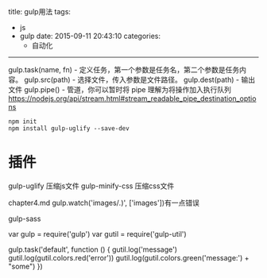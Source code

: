 title: gulp用法
tags:
  - js
  - gulp
date: 2015-09-11 20:43:10
categories:
      - 自动化
---


gulp.task(name, fn) - 定义任务，第一个参数是任务名，第二个参数是任务内容。
gulp.src(path) - 选择文件，传入参数是文件路径。
gulp.dest(path) - 输出文件
gulp.pipe() - 管道，你可以暂时将 pipe 理解为将操作加入执行队列
https://nodejs.org/api/stream.html#stream_readable_pipe_destination_options

```
npm init
npm install gulp-uglify --save-dev
```

# 插件

gulp-uglify 压缩js文件
gulp-minify-css 压缩css文件


chapter4.md gulp.watch('images/*.*)', ['images'])有一点错误

gulp-sass

var gulp = require('gulp')
var gutil = require('gulp-util')

gulp.task('default', function () {
    gutil.log('message')
    gutil.log(gutil.colors.red('error'))
    gutil.log(gutil.colors.green('message:') + "some")
})